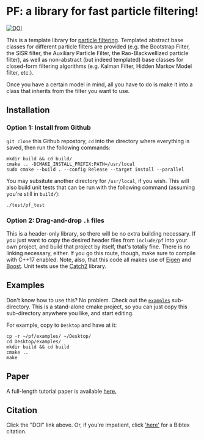 # PF: a library for fast particle filtering!

[![DOI](https://zenodo.org/badge/130237492.svg)](https://zenodo.org/badge/latestdoi/130237492)

This is a template library for [particle filtering](https://en.wikipedia.org/wiki/Particle_filter). Templated abstract base classes for different particle filters are provided (e.g. the Bootstrap Filter, the SISR filter, the Auxiliary Particle Filter, the Rao-Blackwellized particle filter), as well as non-abstract (but indeed templated) base classes for closed-form filtering algorithms (e.g. Kalman Filter, Hidden Markov Model filter, etc.). 

Once you have a certain model in mind, all you have to do is make it into a class that inherits from the filter you want to use.

## Installation

### Option 1: Install from Github

`git clone` this Github repostory, `cd` into the directory where everything is saved, then run the following commands:

    mkdir build && cd build/
    cmake .. -DCMAKE_INSTALL_PREFIX:PATH=/usr/local
    sudo cmake --build . --config Release --target install --parallel

You may subsitute another directory for `/usr/local`, if you wish. This will also build unit tests that can be run with the following command (assuming you're still in `build/`):

    ./test/pf_test


### Option 2: Drag-and-drop `.h` files

This is a header-only library, so there will be no extra building necessary. If you just want to copy the desired header files from `include/pf` into your own project, and build that project by itself, that's totally fine. There is no linking necessary, either. If you go this route, though, make sure to compile with C++17 enabled. Note, also, that this code all makes use of [Eigen](http://eigen.tuxfamily.org/) and [Boost](https://www.boost.org/). Unit tests use the [Catch2](https://github.com/catchorg/Catch2) library.

## Examples

Don't know how to use this? No problem. Check out the [`examples`](https://github.com/tbrown122387/pf/tree/master/examples) sub-directory. This is a stand-alone cmake project, so you can just copy this sub-directory anywhere you like, and start editing.

For example, copy to `Desktop` and have at it:

    cp -r ~/pf/examples/ ~/Desktop/
    cd Desktop/examples/
    mkdir build && cd build
    cmake ..
    make


## Paper

A full-length tutorial paper is available [here.](https://arxiv.org/abs/2001.10451)

## Citation

Click the "DOI" link above. Or, if you're impatient, click ['here'](https://zenodo.org/record/2633289/export/hx) for a Bibtex citation.


